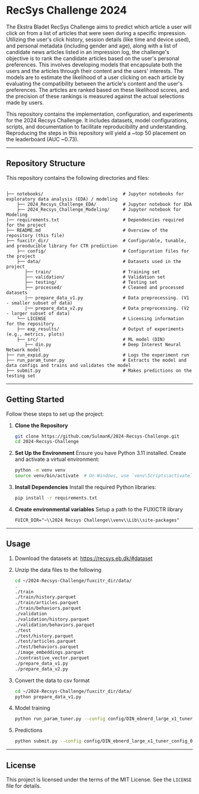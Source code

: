 # RecSys Challenge 2024
The Ekstra Bladet RecSys Challenge aims to predict which article a user will click on from a list of articles that were seen during a specific impression. Utilizing the user's click history, session details (like time and device used), and personal metadata (including gender and age), along with a list of candidate news articles listed in an impression log, the challenge's objective is to rank the candidate articles based on the user's personal preferences. This involves developing models that encapsulate both the users and the articles through their content and the users' interests. The models are to estimate the likelihood of a user clicking on each article by evaluating the compatibility between the article's content and the user's preferences. The articles are ranked based on these likelihood scores, and the precision of these rankings is measured against the actual selections made by users. 

This repository contains the implementation, configuration, and experiments for the 2024 Recsys Challenge. It includes datasets, model configurations, scripts, and documentation to facilitate reproducibility and understanding. Reproducing the steps in this repository will yield a ~top 50 placement on the leaderboard (AUC ~0.73).

---

## Repository Structure

This repository contains the following directories and files:

```plaintext

├── notebooks/                              # Jupyter notebooks for exploratory data analysis (EDA) / modeling
    ├── 2024_Recsys_Challenge_EDA/          # Jupyter notebook for EDA
    ├── 2024_Recsys_Challenge_Modeling/     # Jupyter notebook for Modeling
|── requirements.txt                        # Dependencies required for the project
├── README.md                               # Overview of the repository (this file)
├── fuxcitr_dir/                            # Configurable, tunable, and preoducible library for CTR prediction
    ├── config/                             # Configuration files for the project
    ├── data/                               # Datasets used in the project
       ├── train/                           # Training set
       ├── validation/                      # Validation set
       ├── testing/                         # Testing set
       ├── processed/                       # Cleaned and processed datasets
       |── prepare_data_v1.py               # Data preprocessing. (V1 - smaller subset of data)
       |── prepare_data_v2.py               # Data preprocessing. (V2 - larger subset of data)
    └── LICENSE                             # Licensing information for the repository
    ├── exp_results/                        # Output of experiments (e.g., metrics, plots)
    ├── src/                                # ML model (DIN)
       ├── din.py                           # Deep Interest Neural Network model
├── run_expid.py                            # Logs the experiment run
├── run_param_tuner.py                      # Extracts the model and data configs and trains and validates the model
├── submit.py                               # Makes predictions on the testing set
```

---

## Getting Started

Follow these steps to set up the project:

1. **Clone the Repository**
   ```bash
   git clone https://github.com/SulmanK/2024-Recsys-Challenge.git
   cd 2024-Recsys-Challenge
   ```

2. **Set Up the Environment**
   Ensure you have Python 3.11 installed. Create and activate a virtual environment:
   ```bash
   python -m venv venv
   source venv/bin/activate  # On Windows, use `venv\Scripts\activate`
   ```

3. **Install Dependencies**
   Install the required Python libraries:
   ```bash
   pip install -r requirements.txt
   ```
4. **Create environmental variables**
   Setup a path to the FUXICTR library
   ```
   FUICR_DIR="~\\2024 Recsys Challenge\\venv\\Lib\\site-packages"
   ```

---

## Usage

1. Download the datasets at: https://recsys.eb.dk/#dataset

2. Unzip the data files to the following

    ```bash
    cd ~/2024-Recsys-Challenge/fuxcitr_dir/data/
    .
    ./train
    ./train/history.parquet
    ./train/articles.parquet
    ./train/behaviors.parquet
    ./validation
    ./validation/history.parquet
    ./validation/behaviors.parquet
    ./test
    ./test/history.parquet
    ./test/articles.parquet
    ./test/behaviors.parquet
    ./image_embeddings.parquet
    ./contrastive_vector.parquet
    ./prepare_data_v1.py
    ./prepare_data_v2.py
    ```

3. Convert the data to csv format

    ```bash
    cd ~/2024-Recsys-Challenge/fuxcitr_dir/data/
    python prepare_data_v1.py
    ```
4. Model training
    ```bash
    python run_param_tuner.py --config config/DIN_ebnerd_large_x1_tuner_config_01.yaml --gpu 0
    ```
5. Predictions
    ```bash
    python submit.py --config config/DIN_ebnerd_large_x1_tuner_config_01 --expid DIN_ebnerd_large_x1_001_1860e41e --gpu 1
    ```

---

## License

This project is licensed under the terms of the MIT License. See the `LICENSE` file for details.

